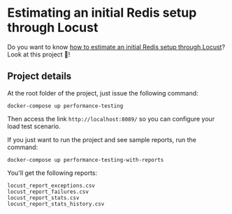 # Estimating an initial Redis setup through Locust

Do you want to know [how to estimate an initial Redis setup through Locust](https://www.willianantunes.com/blog/2022/04/estimating-an-initial-redis-setup-through-locust/)? Look at this project 👀!

## Project details

At the root folder of the project, just issue the following command:

    docker-compose up performance-testing

Then access the link `http://localhost:8089/` so you can configure your load test scenario.

If you just want to run the project and see sample reports, run the command:

    docker-compose up performance-testing-with-reports

You'll get the following reports:

```
locust_report_exceptions.csv
locust_report_failures.csv
locust_report_stats.csv
locust_report_stats_history.csv
```
